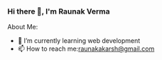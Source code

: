 ### Hi there 👋, I'm Raunak Verma




About Me:


- 🌱 I’m currently learning web development
- 📫 How to reach me:raunakakarsh@gmail.com

